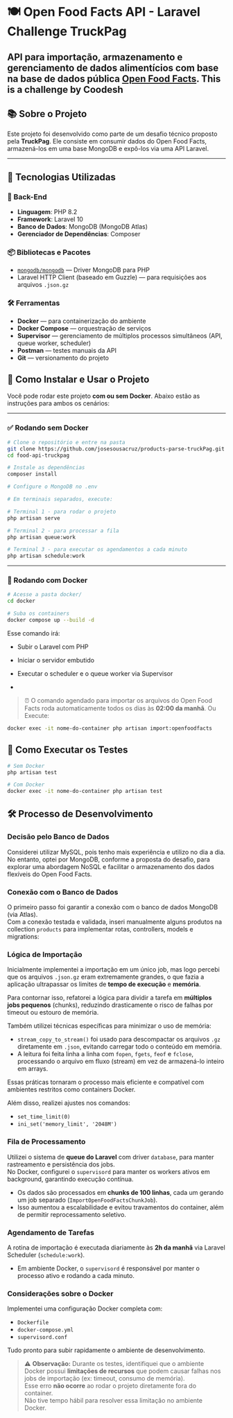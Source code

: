 # 🍽️ Open Food Facts API - Laravel Challenge TruckPag

API para importação, armazenamento e gerenciamento de dados alimentícios com base na base de dados pública [Open Food Facts](https://br.openfoodfacts.org/data).
This is a challenge by Coodesh
---

## 📚 Sobre o Projeto

Este projeto foi desenvolvido como parte de um desafio técnico proposto pela **TruckPag**. Ele consiste em consumir dados do Open Food Facts, armazená-los em uma base MongoDB e expô-los via uma API Laravel.

---

## 🚀 Tecnologias Utilizadas

### 🧱 Back-End

- **Linguagem**: PHP 8.2  
- **Framework**: Laravel 10  
- **Banco de Dados**: MongoDB (MongoDB Atlas)  
- **Gerenciador de Dependências**: Composer  

### 📦 Bibliotecas e Pacotes

- [`mongodb/mongodb`](https://github.com/mongodb/mongo-php-library) — Driver MongoDB para PHP  
- Laravel HTTP Client (baseado em Guzzle) — para requisições aos arquivos `.json.gz`  


### 🛠️ Ferramentas

- **Docker** — para containerização do ambiente  
- **Docker Compose** — orquestração de serviços  
- **Supervisor** — gerenciamento de múltiplos processos simultâneos (API, queue worker, scheduler)  
- **Postman** — testes manuais da API  
- **Git** — versionamento do projeto

## 🚀 Como Instalar e Usar o Projeto

Você pode rodar este projeto **com ou sem Docker**. Abaixo estão as instruções para ambos os cenários:

---

### ✅ Rodando **sem Docker**

```bash
# Clone o repositório e entre na pasta
git clone https://github.com/josesousacruz/products-parse-truckPag.git
cd food-api-truckpag

# Instale as dependências
composer install

# Configure o MongoDB no .env

# Em terminais separados, execute:

# Terminal 1 - para rodar o projeto
php artisan serve

# Terminal 2 - para processar a fila
php artisan queue:work

# Terminal 3 - para executar os agendamentos a cada minuto
php artisan schedule:work
```
---

### 🐳 Rodando **com Docker**

```bash
# Acesse a pasta docker/
cd docker

# Suba os containers
docker compose up --build -d
```

Esse comando irá:
- Subir o Laravel com PHP
- Iniciar o servidor embutido
- Executar o scheduler e o queue worker via Supervisor

- 
> ⏰ O comando agendado para importar os arquivos do Open Food Facts roda automaticamente todos os dias às **02:00 da manhã**.
> Ou Execute:
```bash
docker exec -it nome-do-container php artisan import:openfoodfacts
```
## 🧪 Como Executar os Testes

```bash
# Sem Docker
php artisan test

# Com Docker
docker exec -it nome-do-container php artisan test

```

## 🛠️ Processo de Desenvolvimento

### Decisão pelo Banco de Dados  
Considerei utilizar MySQL, pois tenho mais experiência e utilizo no dia a dia. No entanto, optei por MongoDB, conforme a proposta do desafio, para explorar uma abordagem NoSQL e facilitar o armazenamento dos dados flexíveis do Open Food Facts.

### Conexão com o Banco de Dados  
O primeiro passo foi garantir a conexão com o banco de dados MongoDB (via Atlas).  
Com a conexão testada e validada, inseri manualmente alguns produtos na collection `products` para implementar rotas, controllers, models e migrations:


### Lógica de Importação  
Inicialmente implementei a importação em um único job, mas logo percebi que os arquivos `.json.gz` eram extremamente grandes, o que fazia a aplicação ultrapassar os limites de **tempo de execução** e **memória**.


Para contornar isso, refatorei a lógica para dividir a tarefa em **múltiplos jobs pequenos** (chunks), reduzindo drasticamente o risco de falhas por timeout ou estouro de memória.

Também utilizei técnicas específicas para minimizar o uso de memória:

- `stream_copy_to_stream()` foi usado para descompactar os arquivos `.gz` diretamente em `.json`, evitando carregar todo o conteúdo em memória.
- A leitura foi feita linha a linha com `fopen`, `fgets`, `feof` e `fclose`, processando o arquivo em fluxo (stream) em vez de armazená-lo inteiro em arrays.

Essas práticas tornaram o processo mais eficiente e compatível com ambientes restritos como containers Docker.

Além disso, realizei ajustes nos comandos:
- `set_time_limit(0)`
- `ini_set('memory_limit', '2048M')`

### Fila de Processamento  
Utilizei o sistema de **queue do Laravel** com driver `database`, para manter rastreamento e persistência dos jobs.  
No Docker, configurei o `supervisord` para manter os workers ativos em background, garantindo execução contínua.

- Os dados são processados em **chunks de 100 linhas**, cada um gerando um job separado (`ImportOpenFoodFactsChunkJob`).
- Isso aumentou a escalabilidade e evitou travamentos do container, além de permitir reprocessamento seletivo.

### Agendamento de Tarefas  
A rotina de importação é executada diariamente às **2h da manhã** via Laravel Scheduler (`schedule:work`).  

- Em ambiente Docker, o `supervisord` é responsável por manter o processo ativo e rodando a cada minuto.

### Considerações sobre o Docker  
Implementei uma configuração Docker completa com:

- `Dockerfile`  
- `docker-compose.yml`  
- `supervisord.conf`

Tudo pronto para subir rapidamente o ambiente de desenvolvimento.

> ⚠️ **Observação:** Durante os testes, identifiquei que o ambiente Docker possui **limitações de recursos** que podem causar falhas nos jobs de importação (ex: timeout, consumo de memória).  
> Esse erro **não ocorre** ao rodar o projeto diretamente fora do container.  
> Não tive tempo hábil para resolver essa limitação no ambiente Docker.

